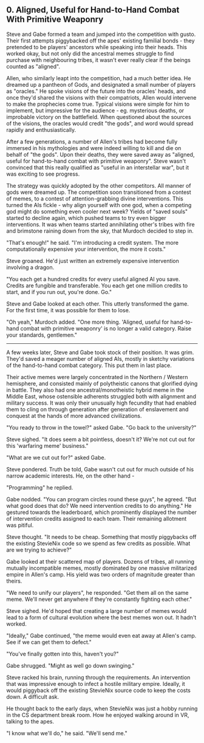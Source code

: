 ## 0. Aligned, Useful for Hand-to-Hand Combat With Primitive Weaponry

Steve and Gabe formed a team and jumped into the competition with gusto. Their first attempts piggybacked off the apes' existing familial bonds - they pretended to be players' ancestors while speaking into their heads. This worked okay, but not only did the ancestral memes struggle to find purchase with neighbouring tribes, it wasn't ever really clear if the beings counted as "aligned".

Allen, who similarly leapt into the competition, had a much better idea. He dreamed up a pantheon of Gods, and designated a small number of players as "oracles." He spoke visions of the future into the oracles' heads, and once they'd shared the visions with their compatriots, Allen would intervene to make the prophecies come true. Typical visions were simple for him to implement, but impressive for the audience - eg. mysterious deaths, or improbable victory on the battlefield. When questioned about the sources of the visions, the oracles would credit "the gods", and word would spread rapidly and enthusiastically.

After a few generations, a number of Allen's tribes had become fully immersed in his mythologies and were indeed willing to kill and die on behalf of "the gods". Upon their deaths, they were saved away as "aligned, useful for hand-to-hand combat with primitive weaponry". Steve wasn't convinced that this really qualified as "useful in an interstellar war", but it was exciting to see progress.

The strategy was quickly adopted by the other competitors. All manner of gods were dreamed up. The competition soon transitioned from a contest of memes, to a contest of attention-grabbing divine interventions. This turned the AIs fickle - why align yourself with one god, when a competing god might do something even cooler next week? Yields of "saved souls" started to decline again, which pushed teams to try even bigger interventions. It was when teams started annihilating other's tribes with fire and brimstone raining down from the sky, that Murdoch decided to step in.

"That's enough!" he said. "I'm introducing a credit system. The more computationally expensive your intervention, the more it costs."

Steve groaned. He'd just written an extremely expensive intervention involving a dragon.

"You each get a hundred credits for every useful aligned AI you save. Credits are fungible and transferable. You each get one million credits to start, and if you run out, you're done. Go."

Steve and Gabe looked at each other. This utterly transformed the game. For the first time, it was possible for them to lose.

"Oh yeah," Murdoch added. "One more thing. 'Aligned, useful for hand-to-hand combat with primitive weaponry' is no longer a valid category. Raise your standards, gentlemen."

---

A few weeks later, Steve and Gabe took stock of their position. It was grim. They'd saved a meager number of aligned AIs, mostly in sketchy variations of the hand-to-hand combat category. This put them in last place.

Their active memes were largely concentrated in the Northern / Western hemisphere, and consisted mainly of polytheistic canons that glorified dying in battle. They also had one ancestral/monotheistic hybrid meme in the Middle East, whose ostensible adherents struggled both with alignment and military success. It was only their unusually high fecundity that had enabled them to cling on through generation after generation of enslavement and conquest at the hands of more advanced civilizations.

"You ready to throw in the towel?" asked Gabe. "Go back to the university?"

Steve sighed. "It does seem a bit pointless, doesn't it? We're not cut out for this 'warfaring meme' business."

"What are we cut out for?" asked Gabe.

Steve pondered. Truth be told, Gabe wasn't cut out for much outside of his narrow academic interests. He, on the other hand -

"Programming" he replied.

Gabe nodded. "You can program circles round these guys", he agreed. "But what good does that do? We need intervention credits to do anything." He gestured towards the leaderboard, which prominently displayed the number of intervention credits assigned to each team. Their remaining allotment was pitiful.

Steve thought. "It needs to be cheap. Something that mostly piggybacks off the existing StevieNix code so we spend as few credits as possible. What are we trying to achieve?"

Gabe looked at their scattered map of players. Dozens of tribes, all running mutually incompatible memes, mostly dominated by one massive militarized empire in Allen's camp. His yield was two orders of magnitude greater than theirs.

"We need to unify our players", he responded. "Get them all on the same meme. We'll never get anywhere if they're constantly fighting each other."

Steve sighed. He'd hoped that creating a large number of memes would lead to a form of cultural evolution where the best memes won out. It hadn't worked.

"Ideally," Gabe continued, "the meme would even eat away at Allen's camp. See if we can get them to defect."

"You've finally gotten into this, haven't you?"

Gabe shrugged. "Might as well go down swinging."

Steve racked his brain, running through the requirements. An intervention that was impressive enough to infect a hostile military empire. Ideally, it would piggyback off the existing StevieNix source code to keep the costs down. A difficult ask.

He thought back to the early days, when StevieNix was just a hobby running in the CS department break room. How he enjoyed walking around in VR, talking to the apes.

"I know what we'll do," he said. "We'll send me."
